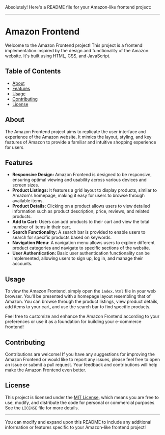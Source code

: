Absolutely! Here's a README file for your Amazon-like frontend project:

---

# Amazon Frontend

Welcome to the Amazon Frontend project! This project is a frontend implementation inspired by the design and functionality of the Amazon website. It's built using HTML, CSS, and JavaScript.

## Table of Contents

- [About](#about)
- [Features](#features)
- [Usage](#usage)
- [Contributing](#contributing)
- [License](#license)

## About

The Amazon Frontend project aims to replicate the user interface and experience of the Amazon website. It mimics the layout, styling, and key features of Amazon to provide a familiar and intuitive shopping experience for users.

## Features

- **Responsive Design:** Amazon Frontend is designed to be responsive, ensuring optimal viewing and usability across various devices and screen sizes.
- **Product Listings:** It features a grid layout to display products, similar to Amazon's homepage, making it easy for users to browse through available items.
- **Product Details:** Clicking on a product allows users to view detailed information such as product description, price, reviews, and related products.
- **Add to Cart:** Users can add products to their cart and view the total number of items in their cart.
- **Search Functionality:** A search bar is provided to enable users to search for specific products based on keywords.
- **Navigation Menu:** A navigation menu allows users to explore different product categories and navigate to specific sections of the website.
- **User Authentication:** Basic user authentication functionality can be implemented, allowing users to sign up, log in, and manage their accounts.

## Usage

To view the Amazon Frontend, simply open the `index.html` file in your web browser. You'll be presented with a homepage layout resembling that of Amazon. You can browse through the product listings, view product details, add items to your cart, and use the search bar to find specific products.

Feel free to customize and enhance the Amazon Frontend according to your preferences or use it as a foundation for building your e-commerce frontend!

## Contributing

Contributions are welcome! If you have any suggestions for improving the Amazon Frontend or would like to report any issues, please feel free to open an issue or submit a pull request. Your feedback and contributions will help make the Amazon Frontend even better.

## License

This project is licensed under the [MIT License](LICENSE), which means you are free to use, modify, and distribute the code for personal or commercial purposes. See the `LICENSE` file for more details.

---

You can modify and expand upon this README to include any additional information or features specific to your Amazon-like frontend project!

